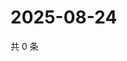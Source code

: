 # 2025-08-24

共 0 条

<!-- BEGIN ZHIHUQUESTIONS -->
<!-- 最后更新时间 Sun Aug 24 2025 10:49:25 GMT+0800 (China Standard Time) -->

<!-- END ZHIHUQUESTIONS -->

